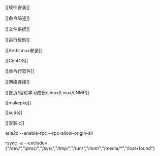 [[软件安装]]

[[命令综述]]

[[文件系统]]

[[运行级别]]

[[ArchLinux安装]]

[[CentOS]]

[[命令行软件]]

[[网络连接]]

[[首页/理论学习成长/Linux/Linux/LNMP]]

[[makepkg]]

[[sudo]]

[[安装ic]]

  

aria2c --enable-rpc --rpc-allow-origin-all

  

  

  

  

rsync -a --exclude={"/dev/_","/proc/_","/sys/_","/tmp/_","/run/_","/mnt/_","/media/*","/lost+found"}